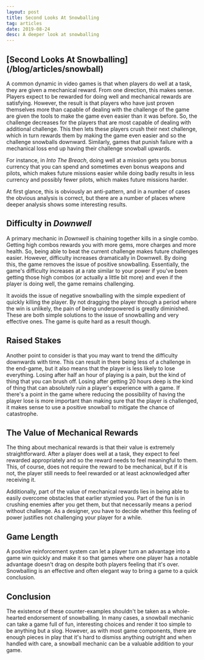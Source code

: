 ```yaml
---
layout: post
title: Second Looks At Snowballing
tag: articles
date: 2019-08-24
desc: A deeper look at snowballing
---
```

<h2>[Second Looks At Snowballing](/blog/articles/snowball)</h2>

A common dynamic in video games is that when players do well at a task, they are given a mechanical reward. From one direction, this makes sense. Players expect to be rewarded for doing well and mechanical rewards are satisfying. However, the result is that players who have just proven themselves more than capable of dealing with the challenge of the game are given the tools to make the game even easier than it was before. So, the challenge decreases for the players that are most capable of dealing with additional challenge. This then lets these players crush their next challenge, which in turn rewards them by making the game even easier and so the challenge snowballs downward. Similarly, games that punish failure with a mechanical loss end up having their challenge snowball upwards.


For instance, in *Into The Breach*, doing well at a mission gets you bonus currency that you can spend and sometimes even bonus weapons and pilots, which makes future missions easier while doing badly results in less currency and possibly fewer pilots, which makes future missions harder.


At first glance, this is obviously an anti-pattern, and in a number of cases the obvious analysis is correct, but there are a number of places where deeper analysis shows some interesting results.

## Difficulty in *Downwell*

A primary mechanic in *Downwell* is chaining together kills in a single combo. Getting high combos rewards you with more gems, more charges and more health. So, being able to beat the current challenge makes future challenges easier. However, difficulty increases dramatically in Downwell. By doing this, the game removes the issue of positive snowballing. Essentially, the game's difficulty increases at a rate similar to your power if you've been getting those high combos (or actually a little bit more) and even if the player is doing well, the game remains challenging.


It avoids the issue of negative snowballing with the simple expedient of quickly killing the player. By not dragging the player through a period where the win is unlikely, the pain of being underpowered is greatly diminished. These are both simple solutions to the issue of snowballing and very effective ones. The game is quite hard as a result though.

## Raised Stakes

Another point to consider is that you may want to trend the difficulty downwards with time. This can result in there being less of a challenge in the end-game, but it also means that the player is less likely to lose everything. Losing after half an hour of playing is a pain, but the kind of thing that you can brush off. Losing after getting 20 hours deep is the kind of thing that can absolutely ruin a player's experience with a game. If there's a point in the game where reducing the possibility of having the player lose is more important than making sure that the player is challenged, it makes sense to use a positive snowball to mitigate the chance of catastrophe.

## The Value of Mechanical Rewards

The thing about mechanical rewards is that their value is extremely straightforward. After a player does well at a task, they expect to feel rewarded appropriately and so the reward needs to feel meaningful to them. This, of course, does not require the reward to be mechanical, but if it is not, the player still needs to feel rewarded or at least acknowledged after receiving it.


Additionally, part of the value of mechanical rewards lies in being able to easily overcome obstacles that earlier stymied you. Part of the fun is in crushing enemies after you get them, but that necessarily means a period without challenge. As a designer, you have to decide whether this feeling of power justifies not challenging your player for a while.

## Game Length

A positive reinforcement system can let a player turn an advantage into a game win quickly and make it so that games where one player has a notable advantage doesn't drag on despite both players feeling that it's over. Snowballing is an effective and often elegant way to bring a game to a quick conclusion.

## Conclusion

The existence of these counter-examples shouldn't be taken as a whole-hearted endorsement of snowballing. In many cases, a snowball mechanic can take a game full of fun, interesting choices and render it too simple to be anything but a slog. However, as with most game components, there are enough pieces in play that it's hard to dismiss anything outright and when handled with care, a snowball mechanic can be a valuable addition to your game.

